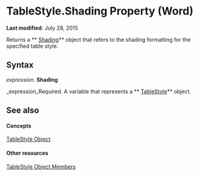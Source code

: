 
# TableStyle.Shading Property (Word)

 **Last modified:** July 28, 2015

Returns a  ** [Shading](e136509a-1be1-29e4-7b37-1faf659e37ba.md)** object that refers to the shading formatting for the specified table style.

## Syntax

 _expression_. **Shading**

 _expression_Required. A variable that represents a  ** [TableStyle](4f1f4489-0ef7-dff0-8f2a-77f87937f3ad.md)** object.


## See also


#### Concepts


 [TableStyle Object](4f1f4489-0ef7-dff0-8f2a-77f87937f3ad.md)
#### Other resources


 [TableStyle Object Members](157d6fb8-ff84-fe53-f6f7-d96219c8dcd4.md)

